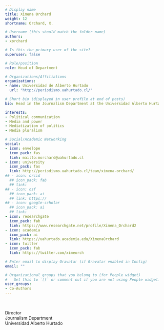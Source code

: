 ```yaml
---
# Display name
title: Ximena Orchard
weight: 12
shortname: Orchard, X.

# Username (this should match the folder name)
authors:
- xorchard

# Is this the primary user of the site?
superuser: false

# Role/position
role: Head of Department

# Organizations/Affiliations
organizations:
- name: Universidad de Alberto Hurtado
  url: "http://periodismo.uahurtado.cl/"

# Short bio (displayed in user profile at end of posts)
bio: Head in the Journalism Department at the Universidad Alberto Hurtado.

interests:
- Political communication
- Media and power
- Mediatization of politics
- Media pluralism

# Social/Academic Networking
social:
- icon: envelope
  icon_pack: fas
  link: mailto:morchard@uahurtado.cl
- icon: university
  icon_pack: fas
  link: http://periodismo.uahurtado.cl/team/ximena-orchard/
## - icon: orcid
  ## icon_pack: fab
  ## link: 
## - icon: osf
  ## icon_pack: ai
  ## link: https://
## - icon: google-scholar
  ## icon_pack: ai
  ## link: 
- icon: researchgate
  icon_pack: fab
  link: https://www.researchgate.net/profile/Ximena_Orchard2
- icon: academia
  icon_pack: ai
  link: https://uahurtado.academia.edu/XimenaOrchard
- icon: twitter
  icon_pack: fab
  link: https://twitter.com/ximeorch

# Enter email to display Gravatar (if Gravatar enabled in Config)
email: ""

# Organizational groups that you belong to (for People widget)
#   Set this to `[]` or comment out if you are not using People widget.
user_groups:
- Co-Authors
---
```


\
\
Director \
Journalism Department \
Universidad Alberto Hurtado
